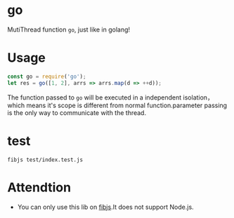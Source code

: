# go
 MutiThread function `go`, just like in golang!

# Usage
```js
const go = require('go');
let res = go([1, 2], arrs => arrs.map(d => ++d));
```

The function passed to `go` will be executed in a independent isolation，which means it's scope is different from normal function.parameter passing is the only way to communicate with the thread.

# test

```
fibjs test/index.test.js
```

# Attendtion
- You can only use this lib on [fibjs](https://github.com/xicilion/fibjs).It does not support Node.js.
